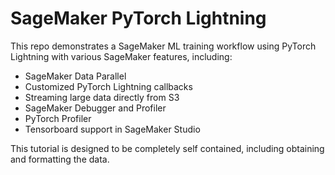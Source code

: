 # SageMaker PyTorch Lightning

This repo demonstrates a SageMaker ML training workflow using PyTorch Lightning with various SageMaker features, including:

- SageMaker Data Parallel
- Customized PyTorch Lightning callbacks
- Streaming large data directly from S3
- SageMaker Debugger and Profiler
- PyTorch Profiler
- Tensorboard support in SageMaker Studio

This tutorial is designed to be completely self contained, including obtaining and formatting the data.

